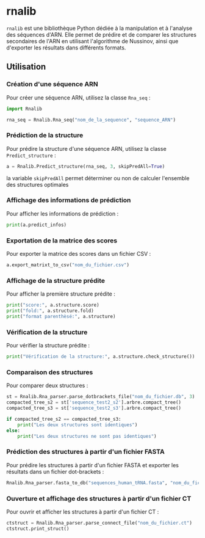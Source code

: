 # rnalib

`rnalib` est une bibliothèque Python dédiée à la manipulation et à l'analyse des séquences d'ARN. Elle permet de prédire et de comparer les structures secondaires de l'ARN en utilisant l'algorithme de Nussinov, ainsi que d'exporter les résultats dans différents formats.

## Utilisation

### Création d'une séquence ARN

Pour créer une séquence ARN, utilisez la classe `Rna_seq` :

```python
import Rnalib

rna_seq = Rnalib.Rna_seq("nom_de_la_sequence", "sequence_ARN")
```

### Prédiction de la structure

Pour prédire la structure d'une séquence ARN, utilisez la classe `Predict_structure` :

```python
a = Rnalib.Predict_structure(rna_seq, 3, skipPredAll=True)
```
la variable `skipPredAll` permet déterminer ou non de calculer l'ensemble des structures optimales

### Affichage des informations de prédiction

Pour afficher les informations de prédiction :

```python
print(a.predict_infos)
```

### Exportation de la matrice des scores

Pour exporter la matrice des scores dans un fichier CSV :

```python
a.export_matrixt_to_csv("nom_du_fichier.csv")
```

### Affichage de la structure prédite

Pour afficher la première structure prédite :

```python
print("score:", a.structure.score)
print("fold:", a.structure.fold)
print("format parenthèsé:", a.structure)
```

### Vérification de la structure

Pour vérifier la structure prédite :

```python
print("Vérification de la structure:", a.structure.check_structure())
```

### Comparaison des structures

Pour comparer deux structures :

```python
st = Rnalib.Rna_parser.parse_dotbrackets_file("nom_du_fichier.db", 3)
compacted_tree_s2 = st['sequence_test2_s2'].arbre.compact_tree()
compacted_tree_s3 = st['sequence_test2_s3'].arbre.compact_tree()

if compacted_tree_s2 == compacted_tree_s3:
    print("Les deux structures sont identiques")
else:
    print("Les deux structures ne sont pas identiques")
```

### Prédiction des structures à partir d'un fichier FASTA

Pour prédire les structures à partir d'un fichier FASTA et exporter les résultats dans un fichier dot-brackets :

```python
Rnalib.Rna_parser.fasta_to_db("sequences_human_tRNA.fasta", "nom_du_fichier.db")
```

### Ouverture et affichage des structures à partir d'un fichier CT

Pour ouvrir et afficher les structures à partir d'un fichier CT :

```python
ctstruct = Rnalib.Rna_parser.parse_connect_file("nom_du_fichier.ct")
ctstruct.print_struct()
```
